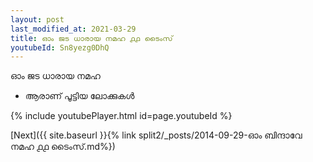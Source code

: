 ```yaml
---
layout: post
last_modified_at: 2021-03-29
title: ഓം ജട ധാരായ നമഹ ൧൧ ടൈംസ്
youtubeId: Sn8yezg0DhQ
---
```

 
 
 ഓം ജട ധാരായ നമഹ 
 
 -  ആരാണ് പൂട്ടിയ ലോക്കുകൾ 
 
  
 
  
 
 
 
 
 
 


{% include youtubePlayer.html id=page.youtubeId %}
 
[Next]({{ site.baseurl }}{% link  split2/_posts/2014-09-29-ഓം ബിന്ദാവേ നമഹ ൧൧ ടൈംസ്.md%})
 
